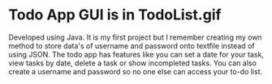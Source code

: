 # Todo App GUI is in TodoList.gif
Developed using Java. It is my first project but I remember creating my own method to store data's of username and password onto textfile instead of using JSON. The todo app has features like you can set a date for your task, view tasks by date, delete a task or show incompleted tasks. You can also create a username and password so no one else can access your to-do list. 
